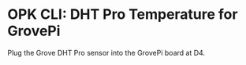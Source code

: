 # OPK CLI: DHT Pro Temperature for GrovePi 

Plug the Grove DHT Pro sensor into the GrovePi board at D4.
